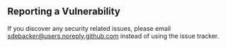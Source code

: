 ## Reporting a Vulnerability

 If you discover any security related issues, please email sdebacker@users.noreply.github.com instead of using the issue tracker.
